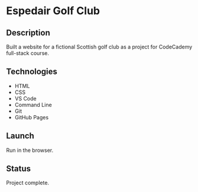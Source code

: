 # Espedair Golf Club

## Description
Built a website for a fictional Scottish golf club as a project for CodeCademy full-stack course.

## Technologies
+ HTML
+ CSS
+ VS Code
+ Command Line
+ Git
+ GitHub Pages

## Launch
Run in the browser.

## Status
Project complete.
